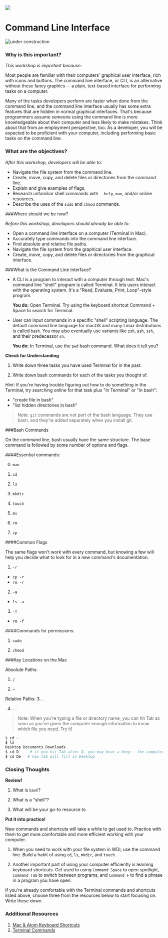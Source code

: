 <!--
Location: SF
Last edited by: Brianna
-->

![](https://ga-dash.s3.amazonaws.com/production/assets/logo-9f88ae6c9c3871690e33280fcf557f33.png)

# Command Line Interface
![under construction](http://www.sharonkgilbert.com/wp-content/uploads/2015/12/Under-construction-1-150x150.png)

### Why is this important?
<!-- framing the "why" in big-picture/real world examples -->
*This workshop is important because:*

Most people are familiar with their computers' graphical user interface, rich with icons and buttons.   The command line interface, or CLI, is an alternative without these fancy graphics -- a plain, text-­based interface for performing tasks on a computer.

Many of the tasks developers perform are faster when done from the command line, and the command line interface usually has some extra features that are hidden in normal graphical interfaces. That's because programmers assume someone using the command line is more knowledgeable about their computer and less likely to make mistakes.  Think about that from an employment perspective, too. As a developer, you will be expected to be proficient with your computer, including performing basic tasks on the command line.

### What are the objectives?
<!-- specific/measurable goal for students to achieve -->
*After this workshop, developers will be able to:*

- Navigate the file system from the command line.
- Create, move, copy, and delete files or directories from the command line.
- Explain and give examples of flags.
- Research unfamiliar shell commands with `--help`, `man`, and/or online resources.
- Describe the uses of the `sudo` and `chmod` commands.


###Where should we be now?
<!-- call out the skills that are prerequisites -->
*Before this workshop, developers should already be able to:*

- Open a command line interface on a computer (Terminal in Mac).
- Accurately type commands into the command line interface.
- Find absolute and relative file paths.
- Navigate the file system from the graphical user interface.
- Create, move, copy, and delete files or directories from the graphical interface.


###What is the Command Line Interface?

- A CLI is a program to interact with a computer through text.  Mac's command line "shell" program is called Terminal. It lets users interact with the operating system.  It's a "Read, Evaluate, Print, Loop"-style program.

  **You do:** Open Terminal. Try using the keyboard shortcut Command + Space to search for Terminal.

- User can input commands in a specific "shell" scripting language. The default command line language for macOS and many Linux distributions is called `bash`. You may also eventually use variants like `zsh`, `ash`, `ssh`, and their predecessor `sh`.

  **You do:** In Terminal, use the `pwd` bash command.  What does it tell you?

**Check for Understanding**

1. Write down three tasks you have used Terminal for in the past.

1. Write down bash commands for each of the tasks you thought of.

*Hint*: If you're having trouble figuring out how to do something in the Terminal, try searching online for that task plus "in Terminal" or "in bash":

- "create file in bash"
- "list hidden directories in bash"

> Note: `git` commands are not part of the bash language. They use bash, and they're added separately when you install git.

###Bash Commands

On the command line, bash usually have the same structure. The base command is followed by some number of options and flags.

####Essential commands:

0. `man`

1. `cd`

2. `ls`

3. `mkdir`

4. `touch`

5. `mv`

6. `rm`

7. `cp`


####Common Flags

The same flags won't work with every command, but knowing a few will help you decide what to look for in a new command's documentation.

1. `-r`
  - `cp -r`
  - `rm -r`

2.  `-a`
  -  `ls -a`

3. `-f`
  - `rm -f`


####Commands for permissions:

1. `sudo`

2. `chmod`

###Key Locations on the Mac

Absolute Paths:
1. `/`

2. `~`


Relative Paths:
3. `.`

4. `..`


> Note: When you're typing a file or directory name, you can hit Tab as soon as you've given the computer enough information to know which file you need. Try it!

  ```bash
  $ cd ~   
  $ ls  
  Desktop Documents Downloads
  $ cd D     # if you hit Tab after D, you may hear a beep - the computer can't tell which directory you want yet.
  $ cd De   # now Tab will fill in Desktop
  ```

### Closing Thoughts

**Review!**

1. What is `bash`?

1. What is a "shell"?

1. What will be your go-to resource to

**Put it into practice!**

New commands and shortcuts will take a while to get used to. Practice with them to get more comfortable and more efficient working with your computer.

1. When you need to work with your file system in WDI, use the command line.  Build a habit of using `cd`, `ls`, `mkdir`, and `touch`.

1. Another important part of using your computer efficiently is learning keyboard shortcuts.  Get used to using `Command Space` to open spotlight, `Command Tab` to switch between programs, and `Command F` to find a phrase in a program you have open.

If you're already comfortable with the Terminal commands and shortcuts listed above, choose three from the resources below to start focusing on. Write these down.


### Additional Resources

1. [Mac & Atom Keyboard Shortcuts](https://github.com/sf-wdi-34/schedule/blob/master/how-to/keyboard-shorcuts.md)
1. [Terminal Commands](https://github.com/sf-wdi-34/schedule/blob/master/how-to/command-line.md)
